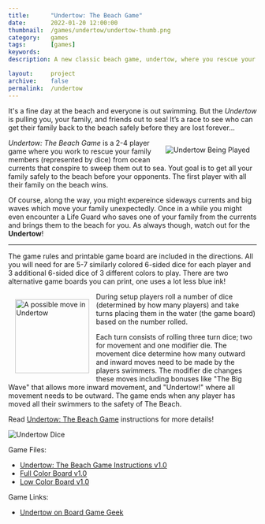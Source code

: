 ```yaml
---
title: 		"Undertow: The Beach Game"
date: 		2022-01-20 12:00:00
thumbnail:	/games/undertow/undertow-thumb.png
category:	games
tags: 		[games]
keywords:
description: A new classic beach game, undertow, where you rescue your family from ocean currents.

layout:     project
archive:	false
permalink:  /undertow
---
```

It's a fine day at the beach and everyone is out swimming. But the *Undertow* is pulling you, your family, and friends out to sea! It’s a race to see who can get their family back to the beach safely before they are lost forever...

<!-- more -->

<a href="{{site.baseurl}}/assets/games/undertow/undertow-play.png">
<img src="{{site.baseurl}}/assets/games/undertow/undertow-play.png" alt="Undertow Being Played" style="float: right; max-width: 50%; padding: 1em;">
</a>

_Undertow: The Beach Game_ is a 2-4 player game where you work to rescue your family members (represented by dice) from ocean currents that conspire to sweep them out to sea. Yout goal is to get all your family safely to the beach before your opponents. The first player with all their family on the beach wins.

Of course, along the way, you might expereince sideways currents and big waves which move your family unexpectedly. Once in a while you might even encounter a Life Guard who saves one of your family from the currents and brings them to the beach for you. As always though, watch out for the **Undertow**!

---

The game rules and printable game board are included in the directions. All you will need for are 5-7 similarly colored 6-sided dice for each player and 3 additional 6-sided dice of 3 different colors to play. There are two alternative game boards you can print, one uses a lot less blue ink!

<a href="{{site.baseurl}}/assets/games/undertow/undertow-thumb.png">
<img src="{{site.baseurl}}/assets/games/undertow/undertow-thumb.png" alt="A possible move in Undertow" style="float: left; height: 150px; padding: 1em;">
</a>

During setup players roll a number of dice (determined by how many players) and take turns placing them in the water (the game board) based on the number rolled.

Each turn consists of rolling three turn dice; two for movement and one modifier die. The movement dice determine how many outward and inward moves need to be made by the players swimmers. The modifier die changes these moves including bonuses like "The Big Wave" that allows more inward movement, and "Undertow!" where all movement needs to be outward.
The game ends when any player has moved all their swimmers to the safety of The Beach.

Read [Undertow: The Beach Game]({{site.baseurl}}/assets/games/undertow/undertow-v1.0.pdf) instructions for more details!

![Undertow Dice]({{site.baseurl}}/assets/games/undertow/undertow-dice.png)

Game Files:

* [Undertow: The Beach Game Instructions v1.0]({{site.baseurl}}/assets/games/undertow/undertow-v1.0.pdf)
* [Full Color Board v1.0]({{site.baseurl}}/assets/games/undertow/undertow-board-v1.0.pdf)
* [Low Color Board v1.0]({{site.baseurl}}/assets/games/undertow/undertow-board-low-v1.0.pdf)

Game Links:

* [Undertow on Board Game Geek](https://boardgamegeek.com/boardgame/359334/undertow-beach-game)

